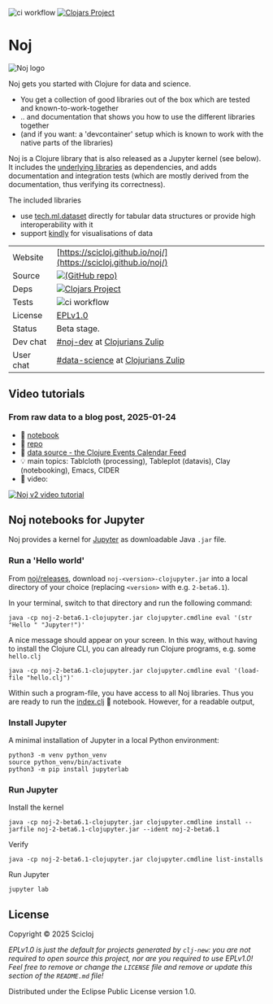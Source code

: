 ![ci workflow](https://github.com/scicloj/noj/actions/workflows/ci.yml/badge.svg)
[![Clojars Project](https://img.shields.io/clojars/v/org.scicloj/noj.svg)](https://clojars.org/org.scicloj/noj)

# Noj
![Noj logo](notebooks/Noj.svg)

Noj gets you started with Clojure for data and science.
* You get a collection of good libraries out of the box which are tested and known-to-work-together
* .. and documentation that shows you how to use the different libraries together
* (and if you want: a 'devcontainer' setup which is known to work with the native parts of the libraries)

Noj is a Clojure library that is also released as a Jupyter kernel (see below).
It includes the [underlying libraries](https://scicloj.github.io/noj/noj_book.underlying_libraries.html)
as dependencies, and adds documentation and integration tests (which are mostly derived from the documentation, thus verifying its correctness).

The included libraries 
* use [tech.ml.dataset](https://github.com/techascent/tech.ml.dataset) directly for tabular data structures or provide high interoperability with it
* support [kindly](https://github.com/scicloj/kindly) for visualisations of data



|||
|-|-|
|Website | [https://scicloj.github.io/noj/](https://scicloj.github.io/noj/)
|Source |[![(GitHub repo)](https://img.shields.io/badge/github-%23121011.svg?style=for-the-badge&logo=github&logoColor=white)](https://github.com/scicloj/noj)|
|Deps |[![Clojars Project](https://img.shields.io/clojars/v/org.scicloj/noj.svg)](https://clojars.org/org.scicloj/noj)|
|Tests |![ci workflow](https://github.com/scicloj/noj/actions/workflows/ci.yml/badge.svg)|
|License |[EPLv1.0](https://github.com/scicloj/noj/blob/main/LICENSE)|
|Status |Beta stage.|
|Dev chat|[#noj-dev](https://clojurians.zulipchat.com/#narrow/stream/321125-noj-dev) at [Clojurians Zulip](https://scicloj.github.io/docs/community/chat/)|
|User chat|[#data-science](https://clojurians.zulipchat.com/#narrow/stream/151924-data-science) at [Clojurians Zulip](https://scicloj.github.io/docs/community/chat/)|

## Video tutorials

### From raw data to a blog post, 2025-01-24
* 📖 [notebook](https://scicloj.github.io/noj-v2-getting-started/)
* 📁 [repo](https://github.com/scicloj/noj-v2-getting-started)
* 💾 [data source - the Clojure Events Calendar Feed](https://clojureverse.org/t/the-clojure-events-calendar-feed-turns-2/)
* 💡 main topics: Tablcloth (processing), Tableplot (datavis), Clay (notebooking), Emacs, CIDER
* 🎥 video: 

[![Noj v2 video tutorial](https://img.youtube.com/vi/vnvcKtHHMVQ/0.jpg)](https://www.youtube.com/watch?v=vnvcKtHHMVQ)

## Noj notebooks for Jupyter
Noj provides a kernel for [Jupyter](https://jupyter.org) as downloadable Java `.jar` file.

### Run a 'Hello world'

From [noj/releases](https://github.com/scicloj/noj/releases), download  `noj-<version>-clojupyter.jar` into a local directory of your choice (replacing `<version>` with e.g. `2-beta6.1`).

In your terminal, switch to that directory and run the following command:
```
java -cp noj-2-beta6.1-clojupyter.jar clojupyter.cmdline eval '(str "Hello " "Jupyter!")'
```

A nice message should appear on your screen. In this way, without having to install the Clojure CLI, you can already run Clojure programs, e.g. some `hello.clj`

```
java -cp noj-2-beta6.1-clojupyter.jar clojupyter.cmdline eval '(load-file "hello.clj")'
```

Within such a program-file, you have access to all Noj libraries. Thus you are ready to run the [index.clj](https://raw.githubusercontent.com/scicloj/noj-v2-getting-started/refs/heads/main/notebooks/index.clj) 📖 notebook. However, for a readable output,

### Install Jupyter
A minimal installation of Jupyter in a local Python environment:

```
python3 -m venv python_venv
source python_venv/bin/activate
python3 -m pip install jupyterlab
```

### Run Jupyter

Install the kernel

```
java -cp noj-2-beta6.1-clojupyter.jar clojupyter.cmdline install --jarfile noj-2-beta6.1-clojupyter.jar --ident noj-2-beta6.1
```

Verify

```
java -cp noj-2-beta6.1-clojupyter.jar clojupyter.cmdline list-installs
```

Run Jupyter

```
jupyter lab
```

## License

Copyright © 2025 Scicloj

_EPLv1.0 is just the default for projects generated by `clj-new`: you are not_
_required to open source this project, nor are you required to use EPLv1.0!_
_Feel free to remove or change the `LICENSE` file and remove or update this_
_section of the `README.md` file!_

Distributed under the Eclipse Public License version 1.0.

